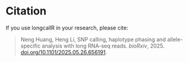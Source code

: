# Citation

If you use longcallR in your research, please cite:

> Neng Huang, Heng Li, SNP calling, haplotype phasing and allele-specific analysis with long RNA-seq reads. *bioRxiv*, 2025. [doi.org/10.1101/2025.05.26.656191](https://doi.org/10.1101/2025.05.26.656191).